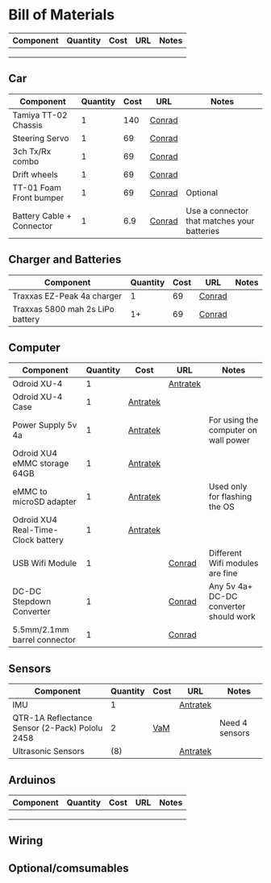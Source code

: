 # Bill of Materials
| Component| Quantity | Cost | URL | Notes |
| --- | --- | --- | --- | --- |
| | | | | |
| | | | | |
| | | | | |



## Car
| Component| Quantity | Cost | URL | Notes |
| --- | --- | --- | --- | --- |
|Tamiya TT-02 Chassis |1|140| [Conrad](https://www.conrad.nl/p/tamiya-tt-02-toyota-gazoo-yaris-wrt-brushed-110-rc-auto-elektro-straatmodel-4wd-bouwpakket-1876796) | |
|Steering Servo |1|69|[Conrad](https://www.conrad.nl/p/hitec-standaard-servo-hs-311-analoge-servo-materiaal-aandrijving-polyamide-stekkersysteem-jr-209893)| |
|3ch Tx/Rx combo|1|69|[Conrad](https://www.conrad.nl/p/carson-modellsport-reflex-wheel-start-rc-pistoolzender-24-ghz-aantal-kanalen-3-incl-ontvanger-1920203) | |
|Drift wheels|1|69|[Conrad](https://www.conrad.nl/p/reely-110-straatmodel-complete-wielen-drift-y-spaken-groen-1-stuks-2226537)| |
|TT-01 Foam Front bumper|1|69|[Conrad](https://www.conrad.nl/p/tamiya-53683-reserveonderdeel-bumper-1498380)|Optional|
|Battery Cable + Connector|1|6.9|[Conrad](https://www.conrad.nl/p/accu-kabel-1x-trx-stekker-1x-open-kabeleinde-3000-cm-40-mm-modelcraft-208481)|Use a connector that matches your batteries|

## Charger and Batteries
| Component| Quantity | Cost | URL | Notes |
| --- | --- | --- | --- | --- |
|Traxxas EZ-Peak 4a charger|1|69|[Conrad](https://www.conrad.nl/p/traxxas-ez-peak-plus-4a-multifunctionele-modelbouwlader-100-v-230-v-4-a-1969902)| |
|Traxxas 5800 mah 2s LiPo battery|1+|69|[Conrad](https://www.conrad.nl/p/traxxas-lipo-accupack-74-v-5800-mah-aantal-cellen-2-25-c-box-hardcase-traxxas-id-1432751)||


## Computer
| Component| Quantity | Cost | URL | Notes |
| --- | --- | --- | --- | --- |
|Odroid XU-4|1| |[Antratek](https://www.antratek.nl/odroid-xu4-octa-core-computer-with-samsung-exynos-5422)| |
|Odroid XU-4 Case|1| [Antratek](https://www.antratek.nl/odroid-xu4-case-clear)| | |
|Power Supply 5v 4a|1| [Antratek](https://www.antratek.nl/power-supply-5v-4a)| |For using the computer on wall power|
|Odroid XU4 eMMC storage 64GB|1|[Antratek](https://www.antratek.nl/64gb-emmc-module-h2) | | |
|eMMC to microSD adapter|1| [Antratek](https://www.antratek.nl/emmc-module-reader)| |Used only for flashing the OS|
|Odroid XU4 Real-Time-Clock battery|1|[Antratek](https://www.antratek.nl/rtc-backup-battery) | | |
|USB Wifi Module|1| |[Conrad](https://www.conrad.nl/p/edimax-ew-7611ulb-wifi-stick-usb-20-wifi-bluetooth-150-mbits-1491083) |Different Wifi modules are fine|
|DC-DC Stepdown Converter|1| |[Conrad](https://www.conrad.nl/p/master-bec-spanningsregelaar-6-25-v-6-a-1435726)|Any 5v 4a+ DC-DC converter should work|
|5.5mm/2.1mm barrel connector|1| |[Conrad](https://www.conrad.nl/p/voltcraft-laagspannings-aansluitkabel-laagspanningsstekker-open-kabeleinde-55-mm-21-mm-200-m-1-stuks-749123)| |

## Sensors
| Component| Quantity | Cost | URL | Notes |
| --- | --- | --- | --- | --- |
|IMU|1| |[Antratek](https://www.antratek.nl/9dof-imu-breakout-icm-20948-qwiic)| |
|QTR-1A Reflectance Sensor (2-Pack) Pololu 2458 |2|[VaM](https://www.vanallesenmeer.nl/QTR-1A-Reflectance-Sensor-(2-Pack)-Pololu-2458)| |Need 4 sensors |
|Ultrasonic Sensors|(8)| |[Antratek](https://www.antratek.nl/hc-sr04-ultrasonic-sonar-distance-sensor)||


## Arduinos
| Component| Quantity | Cost | URL | Notes |
| --- | --- | --- | --- | --- |
| | | | | |
| | | | | |
| | | | | |
## Wiring

## Optional/comsumables
